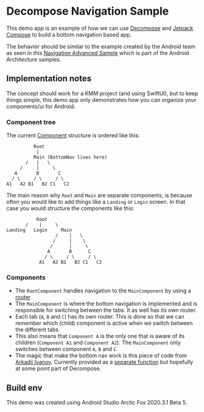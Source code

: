 # Decompose Navigation Sample

This demo app is an example of how we can use [Decompose](https://arkivanov.github.io/Decompose/getting-started/) and [Jetpack Compose](https://developer.android.com/jetpack/compose) to build a bottom navigation based app. 

The behavior should be similar to the example created by the Android team as seen in this [Navigation Advanced Sample](https://github.com/android/architecture-components-samples/tree/master/NavigationAdvancedSample) which is part of the Android Architecture samples.


## Implementation notes

The concept should work for a KMM project (and using SwiftUI), but to keep things simple, this demo app only demonstrates how you can organize your components/ui for Android. 

### Component tree
The current [Component](https://arkivanov.github.io/Decompose/component/overview/) structure is ordered like this:

```
          Root      
           |      
          Main (BottomNav lives here)      
       /   |   \
     /     |     \
   A       B       C 
  / \     / \     / \
A1   A2 B1   B2 C1   C2
```

The main reason why `Root` and `Main` are separate components, is because often you would like to add things like a `Landing` or `Login` screen. In that case you would structure the components like this:  

```
           Root  
       /    |     \
Landing   Login     Main
                  /    |   \
                 /     |    \     
                /      |     \
               A       B      C 
              / \     / \     / \
            A1   A2 B1   B2 C1   C2
```

### Components
* The `RootComponent` handles navigation to the `MainComponent` by using a [router](https://arkivanov.github.io/Decompose/router/overview/)
* The `MainComponent` is where the bottom navigation is implemented and is responsible for switching between the tabs. It as well has its own router.
* Each tab (`A`, `B` and `C`) has its own router. This is done so that we can remember which (child) component is active when we switch between the different tabs.
* This also means that `Component A` is the only one that is aware of its children (`Component A1` and `Component A2`). The `MainComponent` only switches between component `A`, `B` and `C`.
* The magic that make the bottom nav work is this piece of code from [Arkadii Ivanov](https://github.com/arkivanov/Decompose/discussions/178#discussioncomment-1005820). Currently provided as a [separate function](https://github.com/falcon4ever/KMM-demos/blob/main/DecomposeNavigationSample/app/src/main/java/com/epicwindmill/navigationsample/utils/DecomposeExt.kt) but hopefully at some point part of Decompose.

## Build env
This demo was created using Android Studio Arctic Fox 2020.3.1 Beta 5. 
